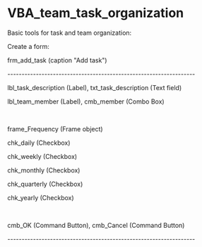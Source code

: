 # VBA_team_task_organization

<p>Basic tools for task and team organization:<p>

<p>Create a form: <p>
  
<p>frm_add_task (caption "Add task")<p>

<p>------------------------------------------------------------------</p>
<p>lbl_task_description (Label), txt_task_description  (Text field)</p>
<p>lbl_team_member (Label),      cmb_member            (Combo Box)</p>
<br>
<p>frame_Frequency (Frame object)</p>
  <p>chk_daily     (Checkbox)</p>
  <p>chk_weekly    (Checkbox)</p>
  <p>chk_monthly   (Checkbox)</p>
  <p>chk_quarterly (Checkbox)</p>
  <p>chk_yearly    (Checkbox)</p>
<br>
<p>cmb_OK (Command Button),     cmb_Cancel (Command Button)</p>
<p>------------------------------------------------------------------</p>
